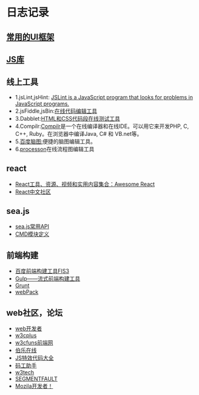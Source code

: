 <h1>日志记录</h1>

<h2><a href="https://github.com/dirkliu/blog/wiki/%E5%87%A0%E6%AC%BE%E7%BB%8F%E5%85%B8%E7%9A%84UI%E6%A1%86%E6%9E%B6">常用的UI框架</a></h2>

<h2><a href="https://github.com/dirkliu/blog/wiki/%E4%B8%80%E4%BA%9B%E5%B8%B8%E7%94%A8%E7%9A%84JS%E5%BA%93" target="_blank">JS库</a></h2>

<h2>线上工具</h2>
<ul>
<li>1.jsLint,jsHint: <a href="http://www.jslint.com/lint.html" target="_blank">JSLint is a JavaScript program that looks for problems in JavaScript programs.</a></li>
<li>2.jsFiddle,jsBin:<a href="http://jsfiddle.net/" target="_blank">在线代码编辑工具</a></li>
<li>3.Dabblet:<a href="http://dabblet.com/" target="_blank">HTML和CSS代码段在线测试工具</a></li>
<li>4.Compilr:<a href="https://compilr.com/" target="_blank">Compilr</a>是一个在线编译器和在线IDE。可以用它来开发PHP, C, C++, Ruby。在浏览器中编译Java, C# 和 VB.net等。</li>
<li>5.<a href="http://naotu.baidu.com/edit.html" target="_blank">百度脑图:</a>便捷的脑图编辑工具。</li>
<li>6.<a href="https://www.processon.com/diagrams" target="_blank">processon</a>在线流程图编辑工具</li>
</ul>

<h2>react</h2>
<ul>
<li><a href="http://www.open-open.com/lib/view/open1414507074372.html" target="_blank">React工具、资源、视频和实用内容集合：Awesome React</a></li>
<li><a href="http://reactjs.cn/">React中文社区</a></li>
</ul>

<h2>sea.js</h2>
<ul>
<li><a href="https://github.com/dirkliu/blog/wiki/sea.js%E5%B8%B8%E7%94%A8API" target="_blank">sea.js常用API</a></li>
<li><a href="https://github.com/dirkliu/blog/wiki/%E6%A8%A1%E5%9D%97%E6%A0%87%E8%AF%86" target="_blank">CMD模块定义</a></li>
</ul>

<h2>前端构建</h2>
<ul>
<li><a href="http://fis.baidu.com/fis3/index.html">百度前端构建工具FIS3</a></li>
<li><a href="http://www.gulpjs.com.cn/">Gulp——流式前端构建工具</a></li>
<li><a href="http://www.gruntjs.net/">Grunt</a></li>
<li><a href="http://www.yyyweb.com/ctools/demo.php?t=http%3A%2F%2Fwebpack.github.io%2F&h=2500&c=&n=webpack">webPack</a></li>
</ul>

<h2>web社区，论坛</h2>
<ul>
<li><a href="http://www.admin10000.com/" target="_blank">web开发者</a></li>
<li><a href="http://www.w3cplus.com/" target="_blank">w3cplus</a></li>
<li><a href="http://www.w3cfuns.com/" target="_blank">w3cfuns前端网</a></li>
<li><a href="http://blog.jobbole.com/" target="_blank">伯乐在线</a></li>
<li><a href="http://www.jsdaima.com/" target="_blank">JS特效代码大全</a></li>
<li><a href="http://www.001daima.com/index.php" target="_blank">码工助手</a></li>
<li><a href="http://www.w3ctech.com/" target="_blank">w3tech</a></li>
<li><a href="https://segmentfault.com/">SEGMENTFAULT</a></li>
<li><a href="https://developer.mozilla.org/zh-CN/docs/Web">Mozila开发者！</a></li>
</ul>
